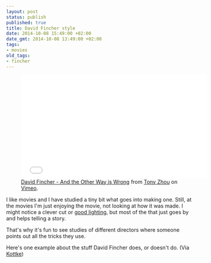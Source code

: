 ```yaml
---
layout: post
status: publish
published: true
title: David Fincher style
date: 2014-10-08 15:49:00 +02:00
date_gmt: 2014-10-08 13:49:00 +02:00
tags:
- movies
old_tags:
- fincher
---
```

<figure>
  <iframe src="//player.vimeo.com/video/107779620?color=f0a400&badge=0" width="500" height="281" frameborder="0" webkitallowfullscreen mozallowfullscreen allowfullscreen></iframe>
  <figcaption><a href="https://vimeo.com/107779620">David Fincher - And the Other Way is Wrong</a>
from <a href="https://vimeo.com/tonyzhou">Tony Zhou</a> on <a href="https://vimeo.com">Vimeo</a>.</figcaption>
</figure>

I like movies and I have studied a tiny bit what goes into making one. Still, 
at the movies I'm just enjoying the movie, not looking at how it was made. 
I might notice a clever cut or [good lighting](http://imgur.com/a/cpLno), but 
most of the that just goes by and helps telling a story.

That's why it's fun to see studies of different directors where someone points 
out all the tricks they use.

Here's one example about the stuff David Fincher does, or doesn't do.
(Via [Kottke](http://kottke.org/14/10/what-david-fincher-doesnt-do))